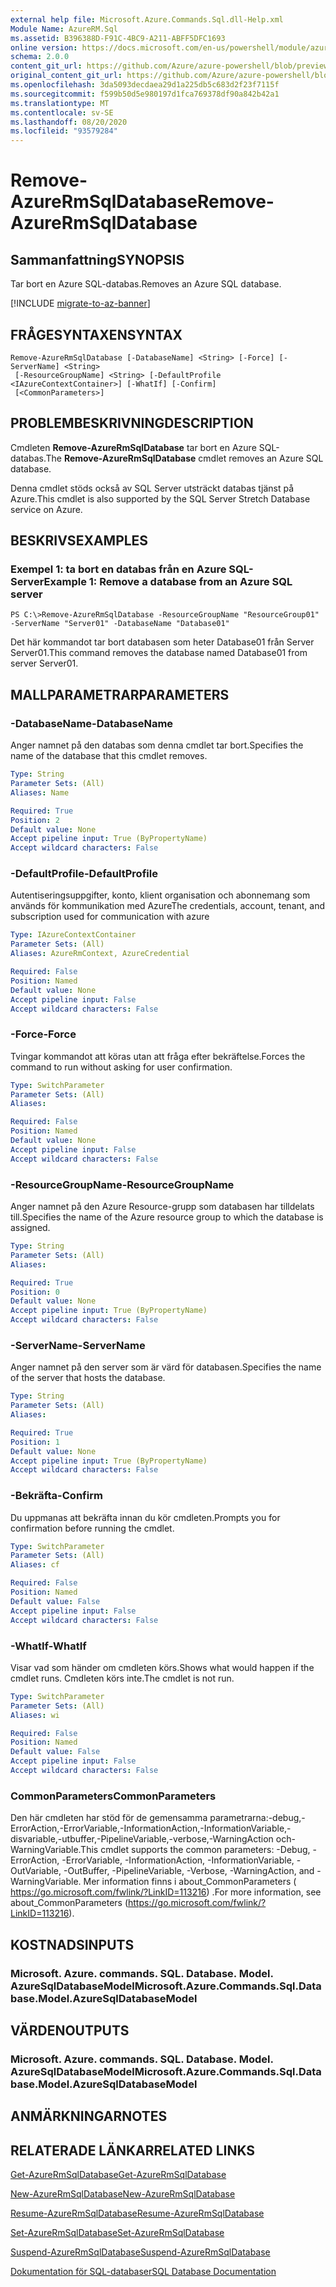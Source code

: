 ```yaml
---
external help file: Microsoft.Azure.Commands.Sql.dll-Help.xml
Module Name: AzureRM.Sql
ms.assetid: B396388D-F91C-4BC9-A211-ABFF5DFC1693
online version: https://docs.microsoft.com/en-us/powershell/module/azurerm.sql/remove-azurermsqldatabase
schema: 2.0.0
content_git_url: https://github.com/Azure/azure-powershell/blob/preview/src/ResourceManager/Sql/Commands.Sql/help/Remove-AzureRmSqlDatabase.md
original_content_git_url: https://github.com/Azure/azure-powershell/blob/preview/src/ResourceManager/Sql/Commands.Sql/help/Remove-AzureRmSqlDatabase.md
ms.openlocfilehash: 3da5093decdaea29d1a225db5c683d2f23f7115f
ms.sourcegitcommit: f599b50d5e980197d1fca769378df90a842b42a1
ms.translationtype: MT
ms.contentlocale: sv-SE
ms.lasthandoff: 08/20/2020
ms.locfileid: "93579284"
---
```

# <span data-ttu-id="08ad8-101">Remove-AzureRmSqlDatabase</span><span class="sxs-lookup"><span data-stu-id="08ad8-101">Remove-AzureRmSqlDatabase</span></span>

## <span data-ttu-id="08ad8-102">Sammanfattning</span><span class="sxs-lookup"><span data-stu-id="08ad8-102">SYNOPSIS</span></span>
<span data-ttu-id="08ad8-103">Tar bort en Azure SQL-databas.</span><span class="sxs-lookup"><span data-stu-id="08ad8-103">Removes an Azure SQL database.</span></span>

[!INCLUDE [migrate-to-az-banner](../../includes/migrate-to-az-banner.md)]

## <span data-ttu-id="08ad8-104">FRÅGESYNTAXEN</span><span class="sxs-lookup"><span data-stu-id="08ad8-104">SYNTAX</span></span>

```
Remove-AzureRmSqlDatabase [-DatabaseName] <String> [-Force] [-ServerName] <String>
 [-ResourceGroupName] <String> [-DefaultProfile <IAzureContextContainer>] [-WhatIf] [-Confirm]
 [<CommonParameters>]
```

## <span data-ttu-id="08ad8-105">PROBLEMBESKRIVNING</span><span class="sxs-lookup"><span data-stu-id="08ad8-105">DESCRIPTION</span></span>
<span data-ttu-id="08ad8-106">Cmdleten **Remove-AzureRmSqlDatabase** tar bort en Azure SQL-databas.</span><span class="sxs-lookup"><span data-stu-id="08ad8-106">The **Remove-AzureRmSqlDatabase** cmdlet removes an Azure SQL database.</span></span>

<span data-ttu-id="08ad8-107">Denna cmdlet stöds också av SQL Server utsträckt databas tjänst på Azure.</span><span class="sxs-lookup"><span data-stu-id="08ad8-107">This cmdlet is also supported by the SQL Server Stretch Database service on Azure.</span></span>

## <span data-ttu-id="08ad8-108">BESKRIVS</span><span class="sxs-lookup"><span data-stu-id="08ad8-108">EXAMPLES</span></span>

### <span data-ttu-id="08ad8-109">Exempel 1: ta bort en databas från en Azure SQL-Server</span><span class="sxs-lookup"><span data-stu-id="08ad8-109">Example 1: Remove a database from an Azure SQL server</span></span>
```
PS C:\>Remove-AzureRmSqlDatabase -ResourceGroupName "ResourceGroup01" -ServerName "Server01" -DatabaseName "Database01"
```

<span data-ttu-id="08ad8-110">Det här kommandot tar bort databasen som heter Database01 från Server Server01.</span><span class="sxs-lookup"><span data-stu-id="08ad8-110">This command removes the database named Database01 from server Server01.</span></span>

## <span data-ttu-id="08ad8-111">MALLPARAMETRAR</span><span class="sxs-lookup"><span data-stu-id="08ad8-111">PARAMETERS</span></span>

### <span data-ttu-id="08ad8-112">-DatabaseName</span><span class="sxs-lookup"><span data-stu-id="08ad8-112">-DatabaseName</span></span>
<span data-ttu-id="08ad8-113">Anger namnet på den databas som denna cmdlet tar bort.</span><span class="sxs-lookup"><span data-stu-id="08ad8-113">Specifies the name of the database that this cmdlet removes.</span></span>

```yaml
Type: String
Parameter Sets: (All)
Aliases: Name

Required: True
Position: 2
Default value: None
Accept pipeline input: True (ByPropertyName)
Accept wildcard characters: False
```

### <span data-ttu-id="08ad8-114">-DefaultProfile</span><span class="sxs-lookup"><span data-stu-id="08ad8-114">-DefaultProfile</span></span>
<span data-ttu-id="08ad8-115">Autentiseringsuppgifter, konto, klient organisation och abonnemang som används för kommunikation med Azure</span><span class="sxs-lookup"><span data-stu-id="08ad8-115">The credentials, account, tenant, and subscription used for communication with azure</span></span>

```yaml
Type: IAzureContextContainer
Parameter Sets: (All)
Aliases: AzureRmContext, AzureCredential

Required: False
Position: Named
Default value: None
Accept pipeline input: False
Accept wildcard characters: False
```

### <span data-ttu-id="08ad8-116">-Force</span><span class="sxs-lookup"><span data-stu-id="08ad8-116">-Force</span></span>
<span data-ttu-id="08ad8-117">Tvingar kommandot att köras utan att fråga efter bekräftelse.</span><span class="sxs-lookup"><span data-stu-id="08ad8-117">Forces the command to run without asking for user confirmation.</span></span>

```yaml
Type: SwitchParameter
Parameter Sets: (All)
Aliases:

Required: False
Position: Named
Default value: None
Accept pipeline input: False
Accept wildcard characters: False
```

### <span data-ttu-id="08ad8-118">-ResourceGroupName</span><span class="sxs-lookup"><span data-stu-id="08ad8-118">-ResourceGroupName</span></span>
<span data-ttu-id="08ad8-119">Anger namnet på den Azure Resource-grupp som databasen har tilldelats till.</span><span class="sxs-lookup"><span data-stu-id="08ad8-119">Specifies the name of the Azure resource group to which the database is assigned.</span></span>

```yaml
Type: String
Parameter Sets: (All)
Aliases:

Required: True
Position: 0
Default value: None
Accept pipeline input: True (ByPropertyName)
Accept wildcard characters: False
```

### <span data-ttu-id="08ad8-120">-ServerName</span><span class="sxs-lookup"><span data-stu-id="08ad8-120">-ServerName</span></span>
<span data-ttu-id="08ad8-121">Anger namnet på den server som är värd för databasen.</span><span class="sxs-lookup"><span data-stu-id="08ad8-121">Specifies the name of the server that hosts the database.</span></span>

```yaml
Type: String
Parameter Sets: (All)
Aliases:

Required: True
Position: 1
Default value: None
Accept pipeline input: True (ByPropertyName)
Accept wildcard characters: False
```

### <span data-ttu-id="08ad8-122">-Bekräfta</span><span class="sxs-lookup"><span data-stu-id="08ad8-122">-Confirm</span></span>
<span data-ttu-id="08ad8-123">Du uppmanas att bekräfta innan du kör cmdleten.</span><span class="sxs-lookup"><span data-stu-id="08ad8-123">Prompts you for confirmation before running the cmdlet.</span></span>

```yaml
Type: SwitchParameter
Parameter Sets: (All)
Aliases: cf

Required: False
Position: Named
Default value: False
Accept pipeline input: False
Accept wildcard characters: False
```

### <span data-ttu-id="08ad8-124">-WhatIf</span><span class="sxs-lookup"><span data-stu-id="08ad8-124">-WhatIf</span></span>
<span data-ttu-id="08ad8-125">Visar vad som händer om cmdleten körs.</span><span class="sxs-lookup"><span data-stu-id="08ad8-125">Shows what would happen if the cmdlet runs.</span></span>
<span data-ttu-id="08ad8-126">Cmdleten körs inte.</span><span class="sxs-lookup"><span data-stu-id="08ad8-126">The cmdlet is not run.</span></span>

```yaml
Type: SwitchParameter
Parameter Sets: (All)
Aliases: wi

Required: False
Position: Named
Default value: False
Accept pipeline input: False
Accept wildcard characters: False
```

### <span data-ttu-id="08ad8-127">CommonParameters</span><span class="sxs-lookup"><span data-stu-id="08ad8-127">CommonParameters</span></span>
<span data-ttu-id="08ad8-128">Den här cmdleten har stöd för de gemensamma parametrarna:-debug,-ErrorAction,-ErrorVariable,-InformationAction,-InformationVariable,-disvariable,-utbuffer,-PipelineVariable,-verbose,-WarningAction och-WarningVariable.</span><span class="sxs-lookup"><span data-stu-id="08ad8-128">This cmdlet supports the common parameters: -Debug, -ErrorAction, -ErrorVariable, -InformationAction, -InformationVariable, -OutVariable, -OutBuffer, -PipelineVariable, -Verbose, -WarningAction, and -WarningVariable.</span></span> <span data-ttu-id="08ad8-129">Mer information finns i about_CommonParameters ( https://go.microsoft.com/fwlink/?LinkID=113216) .</span><span class="sxs-lookup"><span data-stu-id="08ad8-129">For more information, see about_CommonParameters (https://go.microsoft.com/fwlink/?LinkID=113216).</span></span>

## <span data-ttu-id="08ad8-130">KOSTNADS</span><span class="sxs-lookup"><span data-stu-id="08ad8-130">INPUTS</span></span>

### <span data-ttu-id="08ad8-131">Microsoft. Azure. commands. SQL. Database. Model. AzureSqlDatabaseModel</span><span class="sxs-lookup"><span data-stu-id="08ad8-131">Microsoft.Azure.Commands.Sql.Database.Model.AzureSqlDatabaseModel</span></span>

## <span data-ttu-id="08ad8-132">VÄRDEN</span><span class="sxs-lookup"><span data-stu-id="08ad8-132">OUTPUTS</span></span>

### <span data-ttu-id="08ad8-133">Microsoft. Azure. commands. SQL. Database. Model. AzureSqlDatabaseModel</span><span class="sxs-lookup"><span data-stu-id="08ad8-133">Microsoft.Azure.Commands.Sql.Database.Model.AzureSqlDatabaseModel</span></span>

## <span data-ttu-id="08ad8-134">ANMÄRKNINGAR</span><span class="sxs-lookup"><span data-stu-id="08ad8-134">NOTES</span></span>

## <span data-ttu-id="08ad8-135">RELATERADE LÄNKAR</span><span class="sxs-lookup"><span data-stu-id="08ad8-135">RELATED LINKS</span></span>

[<span data-ttu-id="08ad8-136">Get-AzureRmSqlDatabase</span><span class="sxs-lookup"><span data-stu-id="08ad8-136">Get-AzureRmSqlDatabase</span></span>](./Get-AzureRmSqlDatabase.md)

[<span data-ttu-id="08ad8-137">New-AzureRmSqlDatabase</span><span class="sxs-lookup"><span data-stu-id="08ad8-137">New-AzureRmSqlDatabase</span></span>](./New-AzureRmSqlDatabase.md)

[<span data-ttu-id="08ad8-138">Resume-AzureRmSqlDatabase</span><span class="sxs-lookup"><span data-stu-id="08ad8-138">Resume-AzureRmSqlDatabase</span></span>](./Resume-AzureRmSqlDatabase.md)

[<span data-ttu-id="08ad8-139">Set-AzureRmSqlDatabase</span><span class="sxs-lookup"><span data-stu-id="08ad8-139">Set-AzureRmSqlDatabase</span></span>](./Set-AzureRmSqlDatabase.md)

[<span data-ttu-id="08ad8-140">Suspend-AzureRmSqlDatabase</span><span class="sxs-lookup"><span data-stu-id="08ad8-140">Suspend-AzureRmSqlDatabase</span></span>](./Suspend-AzureRmSqlDatabase.md)

[<span data-ttu-id="08ad8-141">Dokumentation för SQL-databaser</span><span class="sxs-lookup"><span data-stu-id="08ad8-141">SQL Database Documentation</span></span>](https://docs.microsoft.com/azure/sql-database/)


